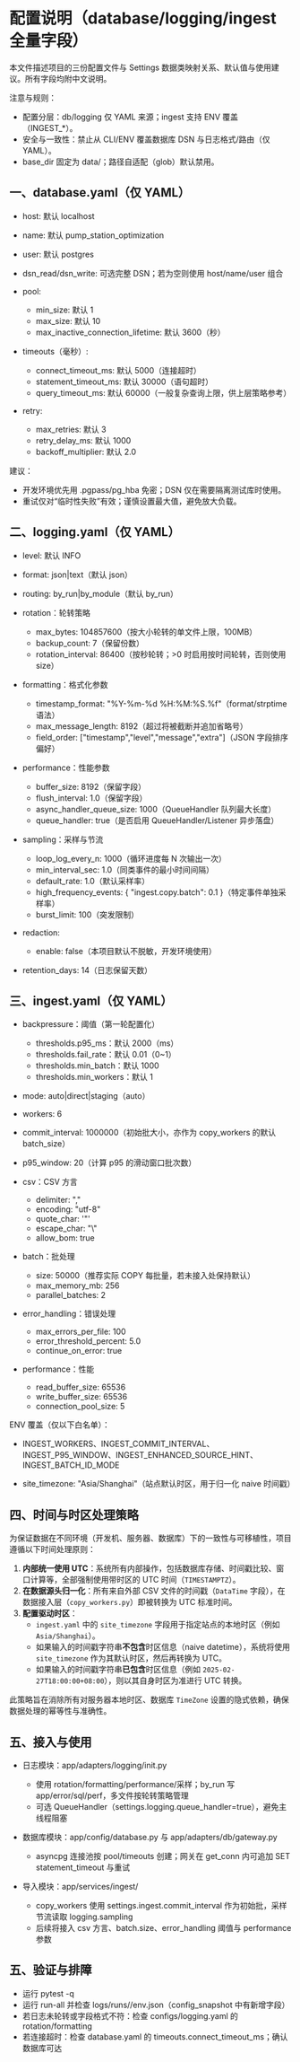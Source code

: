 # 配置说明（database/logging/ingest 全量字段）

本文件描述项目的三份配置文件与 Settings 数据类映射关系、默认值与使用建议。所有字段均附中文说明。

注意与规则：
- 配置分层：db/logging 仅 YAML 来源；ingest 支持 ENV 覆盖（INGEST_*）。
- 安全与一致性：禁止从 CLI/ENV 覆盖数据库 DSN 与日志格式/路由（仅 YAML）。
- base_dir 固定为 data/；路径自适配（glob）默认禁用。

## 一、database.yaml（仅 YAML）

- host: 默认 localhost
- name: 默认 pump_station_optimization
- user: 默认 postgres
- dsn_read/dsn_write: 可选完整 DSN；若为空则使用 host/name/user 组合

- pool:
  - min_size: 默认 1
  - max_size: 默认 10
  - max_inactive_connection_lifetime: 默认 3600（秒）

- timeouts（毫秒）:
  - connect_timeout_ms: 默认 5000（连接超时）
  - statement_timeout_ms: 默认 30000（语句超时）
  - query_timeout_ms: 默认 60000（一般复杂查询上限，供上层策略参考）

- retry:
  - max_retries: 默认 3
  - retry_delay_ms: 默认 1000
  - backoff_multiplier: 默认 2.0

建议：
- 开发环境优先用 .pgpass/pg_hba 免密；DSN 仅在需要隔离测试库时使用。
- 重试仅对“临时性失败”有效；谨慎设置最大值，避免放大负载。

## 二、logging.yaml（仅 YAML）

- level: 默认 INFO
- format: json|text（默认 json）
- routing: by_run|by_module（默认 by_run）

- rotation：轮转策略
  - max_bytes: 104857600（按大小轮转的单文件上限，100MB）
  - backup_count: 7（保留份数）
  - rotation_interval: 86400（按秒轮转；>0 时启用按时间轮转，否则使用 size）

- formatting：格式化参数
  - timestamp_format: "%Y-%m-%d %H:%M:%S.%f"（format/strptime 语法）
  - max_message_length: 8192（超过将被截断并追加省略号）
  - field_order: ["timestamp","level","message","extra"]（JSON 字段排序偏好）

- performance：性能参数
  - buffer_size: 8192（保留字段）
  - flush_interval: 1.0（保留字段）
  - async_handler_queue_size: 1000（QueueHandler 队列最大长度）
  - queue_handler: true（是否启用 QueueHandler/Listener 异步落盘）

- sampling：采样与节流
  - loop_log_every_n: 1000（循环进度每 N 次输出一次）
  - min_interval_sec: 1.0（同类事件的最小时间间隔）
  - default_rate: 1.0（默认采样率）
  - high_frequency_events: { "ingest.copy.batch": 0.1 }（特定事件单独采样率）
  - burst_limit: 100（突发限制）

- redaction:
  - enable: false（本项目默认不脱敏，开发环境使用）

- retention_days: 14（日志保留天数）

## 三、ingest.yaml（仅 YAML）

- backpressure：阈值（第一轮配置化）
  - thresholds.p95_ms：默认 2000（ms）
  - thresholds.fail_rate：默认 0.01（0~1）
  - thresholds.min_batch：默认 1000
  - thresholds.min_workers：默认 1

- mode: auto|direct|staging（auto）
- workers: 6
- commit_interval: 1000000（初始批大小，亦作为 copy_workers 的默认 batch_size）
- p95_window: 20（计算 p95 的滑动窗口批次数）

- csv：CSV 方言
  - delimiter: ","
  - encoding: "utf-8"
  - quote_char: '"'
  - escape_char: "\\"
  - allow_bom: true

- batch：批处理
  - size: 50000（推荐实际 COPY 每批量，若未接入处保持默认）
  - max_memory_mb: 256
  - parallel_batches: 2

- error_handling：错误处理
  - max_errors_per_file: 100
  - error_threshold_percent: 5.0
  - continue_on_error: true

- performance：性能
  - read_buffer_size: 65536
  - write_buffer_size: 65536
  - connection_pool_size: 5

ENV 覆盖（仅以下白名单）：
- INGEST_WORKERS、INGEST_COMMIT_INTERVAL、INGEST_P95_WINDOW、INGEST_ENHANCED_SOURCE_HINT、INGEST_BATCH_ID_MODE

- site_timezone: "Asia/Shanghai"（站点默认时区，用于归一化 naive 时间戳）

## 四、时间与时区处理策略

为保证数据在不同环境（开发机、服务器、数据库）下的一致性与可移植性，项目遵循以下时间处理原则：

1.  **内部统一使用 UTC**：系统所有内部操作，包括数据库存储、时间戳比较、窗口计算等，全部强制使用带时区的 UTC 时间（`TIMESTAMPTZ`）。
2.  **在数据源头归一化**：所有来自外部 CSV 文件的时间戳（`DataTime` 字段），在数据接入层（`copy_workers.py`）即被转换为 UTC 标准时间。
3.  **配置驱动时区**：
    - `ingest.yaml` 中的 `site_timezone` 字段用于指定站点的本地时区（例如 `Asia/Shanghai`）。
    - 如果输入的时间戳字符串**不包含**时区信息（naive datetime），系统将使用 `site_timezone` 作为其默认时区，然后再转换为 UTC。
    - 如果输入的时间戳字符串**已包含**时区信息（例如 `2025-02-27T18:00:00+08:00`），则以其自身时区为准进行 UTC 转换。

此策略旨在消除所有对服务器本地时区、数据库 `TimeZone` 设置的隐式依赖，确保数据处理的幂等性与准确性。

## 五、接入与使用

- 日志模块：app/adapters/logging/init.py
  - 使用 rotation/formatting/performance/采样；by_run 写 app/error/sql/perf，多文件按轮转策略管理
  - 可选 QueueHandler（settings.logging.queue_handler=true），避免主线程阻塞

- 数据库模块：app/config/database.py 与 app/adapters/db/gateway.py
  - asyncpg 连接池按 pool/timeouts 创建；网关在 get_conn 内可追加 SET statement_timeout 与重试

- 导入模块：app/services/ingest/
  - copy_workers 使用 settings.ingest.commit_interval 作为初始批，采样节流读取 logging.sampling
  - 后续将接入 csv 方言、batch.size、error_handling 阈值与 performance 参数

## 五、验证与排障

- 运行 pytest -q
- 运行 run-all 并检查 logs/runs/<job>/env.json（config_snapshot 中有新增字段）
- 若日志未轮转或字段格式不符：检查 configs/logging.yaml 的 rotation/formatting
- 若连接超时：检查 database.yaml 的 timeouts.connect_timeout_ms；确认数据库可达

